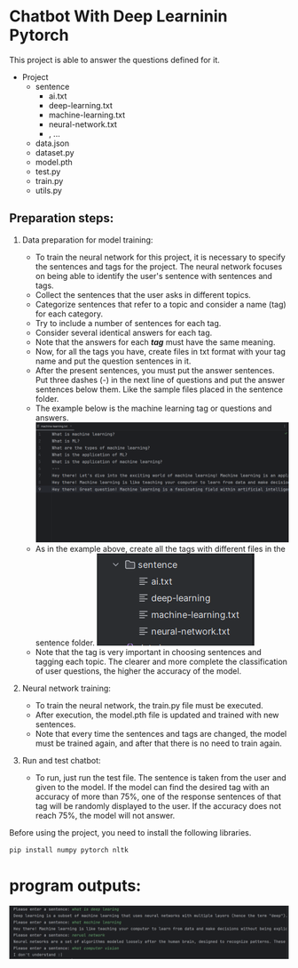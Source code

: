 # Chatbot With Deep Learninin Pytorch

This project is able to answer the questions defined for it.

- Project
    - sentence
        - ai.txt
        - deep-learning.txt
        - machine-learning.txt
        - neural-network.txt
        - , ...
    - data.json
    - dataset.py
    - model.pth
    - test.py
    - train.py
    - utils.py

## Preparation steps:

1. Data preparation for model training:
    * To train the neural network for this project, it is necessary to specify the sentences and tags for the project. The neural network focuses on being able to identify the user's sentence with sentences and tags.
    * Collect the sentences that the user asks in different topics.
    * Categorize sentences that refer to a topic and consider a name (tag) for each category.
    * Try to include a number of sentences for each tag.
    * Consider several identical answers for each tag.
    * Note that the answers for each ***tag*** must have the same meaning.
    * Now, for all the tags you have, create files in txt format with your tag name and put the question sentences in it.
    * After the present sentences, you must put the answer sentences. Put three dashes (-) in the next line of questions and put the answer sentences below them. Like the sample files placed in the sentence folder.
    * The example below is the machine learning tag or questions and answers.
    ![img](img/img_1.png)
    * As in the example above, create all the tags with different files in the sentence folder.
    ![img](img/img_2.png)
    * Note that the tag is very important in choosing sentences and tagging each topic. The clearer and more complete the classification of user questions, the higher the accuracy of the model.

2. Neural network training:
    * To train the neural network, the train.py file must be executed.
    * After execution, the model.pth file is updated and trained with new sentences.
    * Note that every time the sentences and tags are changed, the model must be trained again, and after that there is no need to train again.

3. Run and test chatbot:
    * To run, just run the test file. The sentence is taken from the user and given to the model. If the model can find the desired tag with an accuracy of more than 75%, one of the response sentences of that tag will be randomly displayed to the user. If the accuracy does not reach 75%, the model will not answer.

Before using the project, you need to install the following libraries.

 ```bash
 pip install numpy pytorch nltk
 ```

# program outputs:
![img](img/img_3.png)


    
